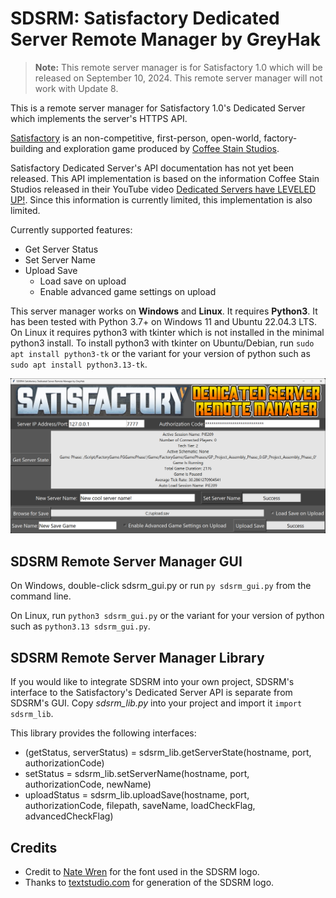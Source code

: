 # SDSRM: Satisfactory Dedicated Server Remote Manager by GreyHak
> **Note:** This remote server manager is for Satisfactory 1.0 which will be
> released on September 10, 2024.  This remote server manager will not work
> with Update 8.

This is a remote server manager for Satisfactory 1.0's Dedicated Server which
implements the server's HTTPS API.

[Satisfactory](https://www.satisfactorygame.com/) is an non-competitive,
first-person, open-world, factory-building and exploration game produced by
[Coffee Stain Studios](https://www.coffeestain.com/).

Satisfactory Dedicated Server's API documentation has not yet been released.
This API implementation is based on the information Coffee Stain Studios
released in their YouTube video
[Dedicated Servers have LEVELED UP!](https://www.youtube.com/watch?v=v8piXNQwcUw&t=471s).
Since this information is currently limited, this implementation is also
limited.

Currently supported features:
 - Get Server Status
 - Set Server Name
 - Upload Save
	 - Load save on upload
	 - Enable advanced game settings on upload

This server manager works on **Windows** and **Linux**.  It requires
**Python3**.  It has been tested with Python 3.7+ on Windows 11 and Ubuntu
22.04.3 LTS.  On Linux it requires python3 with tkinter which is not installed
in the minimal python3 install.  To install python3 with tkinter on
Ubuntu/Debian, run `sudo apt install python3-tk` or the variant for your
version of python such as `sudo apt install python3.13-tk`.

![Screenshot](screenshot.png)

## SDSRM Remote Server Manager GUI

On Windows, double-click sdsrm_gui.py or run `py sdsrm_gui.py` from the
command line.

On Linux, run `python3 sdsrm_gui.py` or the variant for your version of python
such as `python3.13 sdsrm_gui.py`.

## SDSRM Remote Server Manager Library

If you would like to integrate SDSRM into your own project, SDSRM's interface
to the Satisfactory's Dedicated Server API is separate from SDSRM's GUI.  Copy
*sdsrm_lib.py* into your project and import it `import sdsrm_lib`.

This library provides the following interfaces:
 - (getStatus, serverStatus) = sdsrm_lib.getServerState(hostname, port, authorizationCode)
 - setStatus = sdsrm_lib.setServerName(hostname, port, authorizationCode, newName)
 - uploadStatus = sdsrm_lib.uploadSave(hostname, port, authorizationCode, filepath, saveName, loadCheckFlag, advancedCheckFlag)

## Credits
 - Credit to [Nate Wren](https://natewren.com/satisfontory/) for the font used
in the SDSRM logo.
 - Thanks to [textstudio.com](https://www.textstudio.com/logo/gradient-color-text-137)
for generation of the SDSRM logo.
